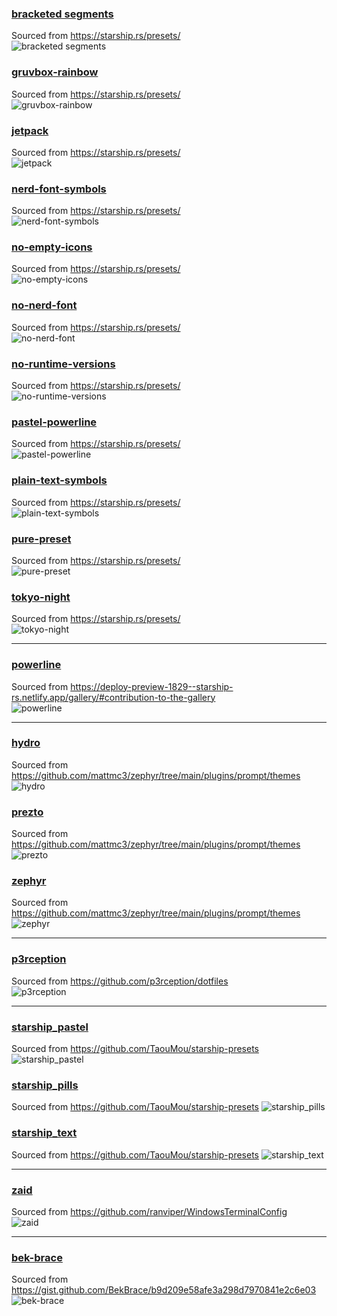 ### [bracketed segments](toml/bracketed-segments.toml)
  Sourced from https://starship.rs/presets/  
  ![bracketed segments](img/bracketed-segments.png)

### [gruvbox-rainbow](toml/gruvbox-rainbow.toml)
  Sourced from https://starship.rs/presets/  
  ![gruvbox-rainbow](img/gruvbox-rainbow.png)

### [jetpack](toml/jetpack.toml)
  Sourced from https://starship.rs/presets/  
  ![jetpack](img/jetpack.png)

### [nerd-font-symbols](toml/nerd-font-symbols.toml)
  Sourced from https://starship.rs/presets/  
  ![nerd-font-symbols](img/nerd-font-symbols.png)

### [no-empty-icons](toml/no-empty-icons.toml)
  Sourced from https://starship.rs/presets/  
  ![no-empty-icons](img/no-empty-icons.png)

### [no-nerd-font](toml/[no-nerd-font.toml)
  Sourced from https://starship.rs/presets/  
  ![no-nerd-font](img/no-nerd-font.png)

### [no-runtime-versions](toml/no-runtime-versions.toml)
  Sourced from https://starship.rs/presets/  
  ![no-runtime-versions](img/no-runtime-versions.png)

### [pastel-powerline](toml/[pastel-powerline.toml)
  Sourced from https://starship.rs/presets/  
  ![pastel-powerline](img/pastel-powerline.png)

### [plain-text-symbols](toml/plain-text-symbols.toml)
  Sourced from https://starship.rs/presets/  
  ![plain-text-symbols](img/plain-text-symbols.png)

### [pure-preset](toml/pure-preset.toml)
  Sourced from https://starship.rs/presets/  
  ![pure-preset](img/pure-preset.png)

### [tokyo-night](toml/tokyo-night.toml)
  Sourced from https://starship.rs/presets/  
  ![tokyo-night](img/tokyo-night.png)

---

### [powerline](toml/powerline.toml)
  Sourced from https://deploy-preview-1829--starship-rs.netlify.app/gallery/#contribution-to-the-gallery  
  ![powerline](img/powerline.png)

---

### [hydro](toml/hydro.toml)
  Sourced from https://github.com/mattmc3/zephyr/tree/main/plugins/prompt/themes  
  ![hydro](img/hydro.png)

### [prezto](toml/prezto.toml)
  Sourced from https://github.com/mattmc3/zephyr/tree/main/plugins/prompt/themes  
  ![prezto](img/prezto.png)

### [zephyr](toml/zephyr.toml)
  Sourced from https://github.com/mattmc3/zephyr/tree/main/plugins/prompt/themes  
  ![zephyr](img/zephyr.png)

---

### [p3rception](toml/p3rception.toml)
  Sourced from https://github.com/p3rception/dotfiles  
  ![p3rception](img/p3rception.png)

---

### [starship_pastel](toml/starship_pastel.toml)
  Sourced from https://github.com/TaouMou/starship-presets
  ![starship_pastel](img/starship_pastel.png)

### [starship_pills](toml/starship_pills.toml)
  Sourced from https://github.com/TaouMou/starship-presets
  ![starship_pills](img/starship_pills.png)

### [starship_text](toml/starship_text.toml)
  Sourced from https://github.com/TaouMou/starship-presets
  ![starship_text](img/starship_text.png)

---

### [zaid](toml/zaid.toml)
  Sourced from https://github.com/ranviper/WindowsTerminalConfig  
  ![zaid](img/zaid.png)

---

### [bek-brace](toml/bek-brace.toml)
  Sourced from https://gist.github.com/BekBrace/b9d209e58afe3a298d7970841e2c6e03  
  ![bek-brace](img/bek-brace.png)
